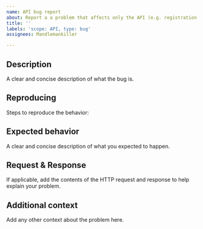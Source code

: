 ```yaml
---
name: API bug report
about: Report a a problem that affects only the API (e.g. registration responds with HTTP 500)
title: ''
labels: 'scope: API, type: bug'
assignees: Mandlemankiller

---
```


## Description

A clear and concise description of what the bug is.

## Reproducing

Steps to reproduce the behavior:

## Expected behavior

A clear and concise description of what you expected to happen.

## Request & Response

If applicable, add the contents of the HTTP request and response to help explain your problem.

## Additional context

Add any other context about the problem here.
